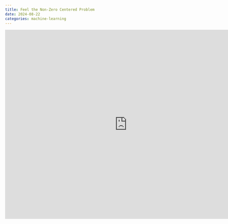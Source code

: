 ```yaml
---
title: Feel the Non-Zero Centered Problem
date: 2024-08-22
categories: machine-learning
---
```


<iframe frameborder="0" src="https://itch.io/embed-upload/11279872?color=333333" allowfullscreen="" width="800" height="620"><a href="https://gityeop517.itch.io/feel-the-non-zero-centered-problem">Play feel the non-zero centered problem on itch.io</a></iframe>
